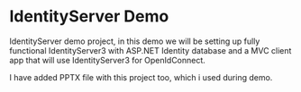 # IdentityServer Demo
IdentityServer demo project, in this demo we will be setting up fully functional IdentityServer3 with ASP.NET Identity database and a MVC client app that will use IdentityServer3 for OpenIdConnect.

I have added PPTX file with this project too, which i used during demo.
